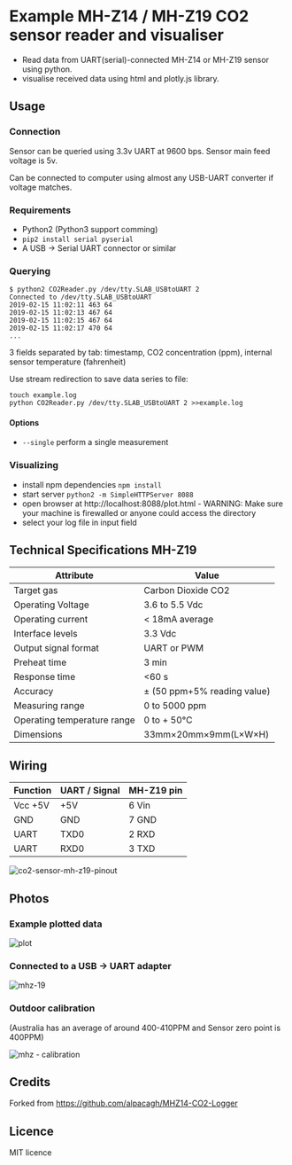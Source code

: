 # Example MH-Z14 / MH-Z19 CO2 sensor reader and visualiser

* Read data from UART(serial)-connected MH-Z14 or MH-Z19 sensor using python.
* visualise received data using html and plotly.js library.

## Usage

### Connection

Sensor can be queried using 3.3v UART at 9600 bps. Sensor main feed voltage is 5v.

Can be connected to computer using almost any USB-UART converter if voltage matches.

### Requirements

- Python2 (Python3 support comming)
- `pip2 install serial pyserial`
- A USB -> Serial UART connector or similar

### Querying

```
$ python2 CO2Reader.py /dev/tty.SLAB_USBtoUART 2
Connected to /dev/tty.SLAB_USBtoUART
2019-02-15 11:02:11	463	64
2019-02-15 11:02:13	467	64
2019-02-15 11:02:15	467	64
2019-02-15 11:02:17	470	64
...
```
3 fields separated by tab: timestamp, CO2 concentration (ppm), internal sensor temperature (fahrenheit)
 
Use stream redirection to save data series to file:

```shell
touch example.log
python CO2Reader.py /dev/tty.SLAB_USBtoUART 2 >>example.log
```

#### Options

- `--single` perform a single measurement

### Visualizing

* install npm dependencies `npm install`
* start server `python2 -m SimpleHTTPServer 8088`
* open browser at http://localhost:8088/plot.html - WARNING: Make sure your machine is firewalled or anyone could access the directory
* select your log file in input field

## Technical Specifications MH-Z19


|          Attribute          |            Value            |
|-----------------------------|-----------------------------|
| Target gas                  | Carbon Dioxide CO2          |
| Operating Voltage           | 3.6 to 5.5 Vdc              |
| Operating current           | < 18mA average              |
| Interface levels            | 3.3 Vdc                     |
| Output signal format        | UART or PWM                 |
| Preheat time                | 3 min                       |
| Response time               | <60 s                       |
| Accuracy                    | ± (50 ppm+5% reading value) |
| Measuring range             | 0 to 5000 ppm               |
| Operating temperature range | 0 to + 50°C                 |
| Dimensions                  | 33mm×20mm×9mm(L×W×H)        |


## Wiring

| Function | UART / Signal | MH-Z19 pin |
|----------|---------------|------------|
| Vcc +5V  | +5V           | 6 Vin      |
| GND      | GND           | 7 GND      |
| UART     | TXD0          | 2 RXD      |
| UART     | RXD0          | 3 TXD      |

![co2-sensor-mh-z19-pinout](https://user-images.githubusercontent.com/862951/52826907-c7a48400-3116-11e9-9c2e-c5fde2cf8f1d.jpg)

## Photos


### Example plotted data

![plot](https://user-images.githubusercontent.com/862951/52826593-a98a5400-3115-11e9-868a-72a763b6d587.jpg)

### Connected to a USB -> UART adapter

![mhz-19](https://user-images.githubusercontent.com/862951/52826018-38e23800-3113-11e9-92f3-18c99c902ae5.jpg)

### Outdoor calibration

(Australia has an average of around 400-410PPM and Sensor zero point is 400PPM)

![mhz - calibration](https://user-images.githubusercontent.com/862951/52827251-21597e00-3118-11e9-9ebc-ddbbc9fb02a8.jpg)


## Credits

Forked from https://github.com/alpacagh/MHZ14-CO2-Logger

## Licence

MIT licence
